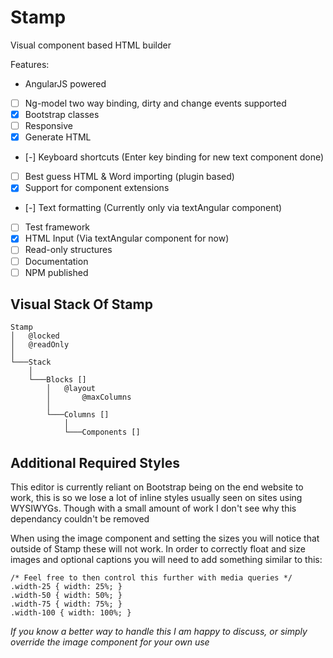 # Stamp
Visual component based HTML builder

Features:
 - AngularJS powered
 - [ ] Ng-model two way binding, dirty and change events supported
 - [x] Bootstrap classes
 - [ ] Responsive
 - [x] Generate HTML
 - [-] Keyboard shortcuts (Enter key binding for new text component done)
 - [ ] Best guess HTML & Word importing (plugin based)
 - [x] Support for component extensions
 - [-] Text formatting (Currently only via textAngular component)
 - [ ] Test framework
 - [x] HTML Input (Via textAngular component for now)
 - [ ] Read-only structures
 - [ ] Documentation
 - [ ] NPM published

## Visual Stack Of Stamp

```
Stamp
│   @locked
│   @readOnly    
│
└───Stack
    │   
    └───Blocks []
        │   @layout 
        │       @maxColumns
        │   
        └───Columns []
            │
            └───Components []
```

## Additional Required Styles

This editor is currently reliant on Bootstrap being on the end website to work, this is so we lose a lot of inline styles usually seen on sites using WYSIWYGs. Though with a small amount of work I don't see why this dependancy couldn't be removed

When using the image component and setting the sizes you will notice that outside of Stamp these will not work. In order to correctly float and size images and optional captions you will need to add something similar to this:
```
/* Feel free to then control this further with media queries */
.width-25 { width: 25%; }
.width-50 { width: 50%; }
.width-75 { width: 75%; }
.width-100 { width: 100%; }
```
*If you know a better way to handle this I am happy to discuss, or simply override the image component for your own use*